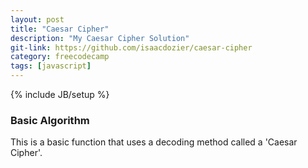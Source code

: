 ```yaml
---
layout: post
title: "Caesar Cipher"
description: "My Caesar Cipher Solution"
git-link: https://github.com/isaacdozier/caesar-cipher
category: freecodecamp
tags: [javascript]
---
```

{% include JB/setup %}

### Basic Algorithm

This is a basic function that uses a decoding method called a 'Caesar Cipher'.